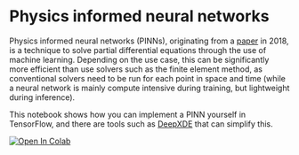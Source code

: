 # Physics informed neural networks
Physics informed neural networks (PINNs), originating from a [paper](https://arxiv.org/pdf/1711.10561.pdf) in 2018, is a technique to solve partial differential equations through the use of machine learning. Depending on the use case, this can be significantly more efficient than use solvers such as the finite element method, as conventional solvers need to be run for each point in space and time (while a neural network is mainly compute intensive during training, but lightweight during inference).

This notebook shows how you can implement a PINN yourself in TensorFlow, and there are tools such as [DeepXDE](https://deepxde.readthedocs.io/en/latest/) that can simplify this.

[![Open In Colab](https://colab.research.google.com/assets/colab-badge.svg)](https://colab.research.google.com/github/ml6team/quick-tips/blob/main/structured_data/2022_09_08_physics_informed_neural_networks/physics_informed_neural_networks.ipynb)